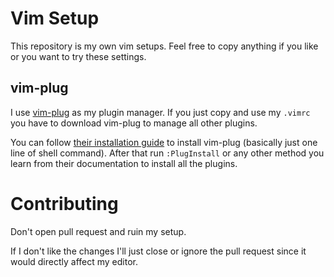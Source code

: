 # Vim Setup
This repository is my own vim setups. Feel free to copy anything if you like or you want to try these settings.

## vim-plug
I use [vim-plug](https://github.com/junegunn/vim-plug) as my plugin manager. If you just copy and use my `.vimrc` you have to download vim-plug to manage all other plugins.

You can follow [their installation guide](https://github.com/junegunn/vim-plug?tab=readme-ov-file#installation) to install vim-plug (basically just one line of shell command). After that run `:PlugInstall` or any other method you learn from their documentation to install all the plugins.

# Contributing
Don't open pull request and ruin my setup.

If I don't like the changes I'll just close or ignore the pull request since it would directly affect my editor.
